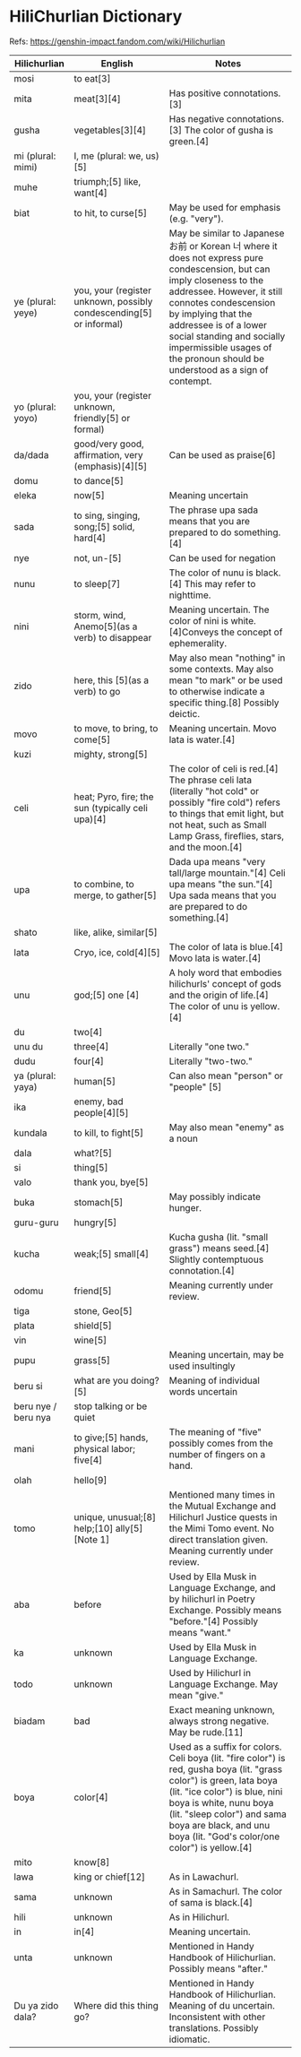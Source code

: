 HiliChurlian Dictionary
====

Refs: https://genshin-impact.fandom.com/wiki/Hilichurlian

|Hilichurlian|English|Notes|
|--- |--- |--- |
|mosi|to eat[3]||
|mita|meat[3][4]|Has positive connotations.[3]|
|gusha|vegetables[3][4]|Has negative connotations.[3] The color of gusha is green.[4]|
|mi (plural: mimi)|I, me (plural: we, us)[5]||
|muhe|triumph;[5] like, want[4]||
|biat|to hit, to curse[5]|May be used for emphasis (e.g. "very").|
|ye (plural: yeye)|you, your (register unknown, possibly condescending[5] or informal)|May be similar to Japanese お前 or Korean 너 where it does not express pure condescension, but can imply closeness to the addressee. However, it still connotes condescension by implying that the addressee is of a lower social standing and socially impermissible usages of the pronoun should be understood as a sign of contempt.|
|yo (plural: yoyo)|you, your (register unknown, friendly[5] or formal)||
|da/dada|good/very good, affirmation, very (emphasis)[4][5]|Can be used as praise[6]|
|domu|to dance[5]||
|eleka|now[5]|Meaning uncertain|
|sada|to sing, singing, song;[5] solid, hard[4]|The phrase upa sada means that you are prepared to do something.[4]|
|nye|not, un-[5]|Can be used for negation|
|nunu|to sleep[7]|The color of nunu is black.[4] This may refer to nighttime.|
|nini|storm, wind, Anemo[5](as a verb) to disappear|Meaning uncertain. The color of nini is white.[4]Conveys the concept of ephemerality.|
|zido|here, this [5](as a verb) to go|May also mean "nothing" in some contexts. May also mean "to mark" or be used to otherwise indicate a specific thing.[8] Possibly deictic.|
|movo|to move, to bring, to come[5]|Meaning uncertain. Movo lata is water.[4]|
|kuzi|mighty, strong[5]||
|celi|heat; Pyro, fire; the sun (typically celi upa)[4]|The color of celi is red.[4] The phrase celi lata (literally "hot cold" or possibly "fire cold") refers to things that emit light, but not heat, such as Small Lamp Grass, fireflies, stars, and the moon.[4]|
|upa|to combine, to merge, to gather[5]|Dada upa means "very tall/large mountain."[4] Celi upa means "the sun."[4] Upa sada means that you are prepared to do something.[4]|
|shato|like, alike, similar[5]||
|lata|Cryo, ice, cold[4][5]|The color of lata is blue.[4] Movo lata is water.[4]|
|unu|god;[5] one [4]|A holy word that embodies hilichurls' concept of gods and the origin of life.[4] The color of unu is yellow.[4]|
|du|two[4]||
|unu du|three[4]|Literally "one two."|
|dudu|four[4]|Literally "two-two."|
|ya (plural: yaya)|human[5]|Can also mean "person" or "people" [5]|
|ika|enemy, bad people[4][5]||
|kundala|to kill, to fight[5]|May also mean "enemy" as a noun|
|dala|what?[5]||
|si|thing[5]||
|valo|thank you, bye[5]||
|buka|stomach[5]|May possibly indicate hunger.|
|guru-guru|hungry[5]||
|kucha|weak;[5] small[4]|Kucha gusha (lit. "small grass") means seed.[4] Slightly contemptuous connotation.[4]|
|odomu|friend[5]|Meaning currently under review.|
|tiga|stone, Geo[5]||
|plata|shield[5]||
|vin|wine[5]||
|pupu|grass[5]|Meaning uncertain, may be used insultingly|
|beru si|what are you doing?[5]|Meaning of individual words uncertain|
|beru nye / beru nya|stop talking or be quiet||
|mani|to give;[5] hands, physical labor; five[4]|The meaning of "five" possibly comes from the number of fingers on a hand.|
|olah|hello[9]||
|tomo|unique, unusual;[8] help;[10] ally[5][Note 1]|Mentioned many times in the Mutual Exchange and Hilichurl Justice quests in the Mimi Tomo event. No direct translation given. Meaning currently under review.|
|aba|before|Used by Ella Musk in Language Exchange, and by hilichurl in Poetry Exchange. Possibly means "before."[4] Possibly means "want."|
|ka|unknown|Used by Ella Musk in Language Exchange.|
|todo|unknown|Used by Hilichurl in Language Exchange. May mean "give."|
|biadam|bad|Exact meaning unknown, always strong negative. May be rude.[11]|
|boya|color[4]|Used as a suffix for colors. Celi boya (lit. "fire color") is red, gusha boya (lit. "grass color") is green, lata boya (lit. "ice color") is blue, nini boya is white, nunu boya (lit. "sleep color") and sama boya are black, and unu boya (lit. "God's color/one color") is yellow.[4]|
|mito|know[8]||
|lawa|king or chief[12]|As in Lawachurl.|
|sama|unknown|As in Samachurl. The color of sama is black.[4]|
|hili|unknown|As in Hilichurl.|
|in|in[4]|Meaning uncertain.|
|unta|unknown|Mentioned in Handy Handbook of Hilichurlian. Possibly means "after."|
|Du ya zido dala?|Where did this thing go?|Mentioned in Handy Handbook of Hilichurlian. Meaning of du uncertain. Inconsistent with other translations. Possibly idiomatic.|
